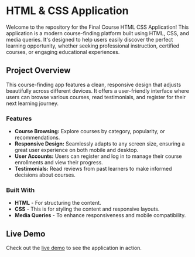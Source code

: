 # HTML & CSS Application

Welcome to the repository for the Final Course HTML CSS Application! This application is a modern course-finding platform built using HTML, CSS, and media queries. It's designed to help users easily discover the perfect learning opportunity, whether seeking professional instruction, certified courses, or engaging educational experiences.

## Project Overview

This course-finding app features a clean, responsive design that adjusts beautifully across different devices. It offers a user-friendly interface where users can browse various courses, read testimonials, and register for their next learning journey.

### Features

- **Course Browsing:** Explore courses by category, popularity, or recommendations.
- **Responsive Design:** Seamlessly adapts to any screen size, ensuring a great user experience on both mobile and desktop.
- **User Accounts:** Users can register and log in to manage their course enrollments and view their progress.
- **Testimonials:** Read reviews from past learners to make informed decisions about courses.

### Built With

- **HTML** - For structuring the content.
- **CSS** - This is for styling the content and responsive layouts.
- **Media Queries** - To enhance responsiveness and mobile compatibility.

## Live Demo

Check out the [live demo](https://mohammadabushams.github.io/Final-Course-HTML-CSS-Application/) to see the application in action.

